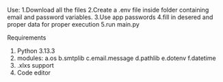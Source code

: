 Use:
1.Download all the files
2.Create a .env file inside folder containing email and password variables.
3.Use app passwords
4.fill in  desered and proper data for proper execution
5.run main.py

Requirements
1. Python 3.13.3
2. modules:
   a.os
   b.smtplib
   c.email.message
   d.pathlib
   e.dotenv
   f.datetime
3. .xlxs support
4. Code editor
   
